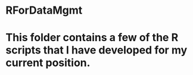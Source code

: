 # RForDataMgmt
# This folder contains a few of the R scripts that I have developed for my current position.
